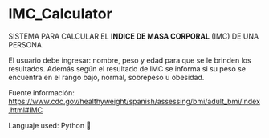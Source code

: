 # IMC_Calculator

SISTEMA PARA CALCULAR EL **INDICE DE MASA CORPORAL** (IMC) DE UNA PERSONA.

El usuario debe ingresar: nombre, peso y edad para que se le brinden los resultados. Además según el resultado de IMC se informa si su peso se encuentra en el rango bajo, normal, sobrepeso u obesidad.

Fuente información: https://www.cdc.gov/healthyweight/spanish/assessing/bmi/adult_bmi/index.html#IMC

Languaje used: Python 🐍

